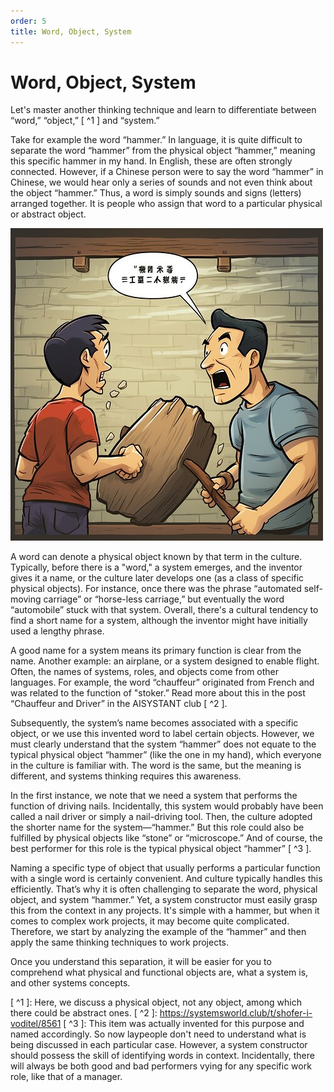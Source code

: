 ```yaml
---
order: 5
title: Word, Object, System
---
```


# Word, Object, System

Let's master another thinking technique and learn to differentiate between “word,” “object,” [ ^1 ] and “system.”

Take for example the word “hammer.” In language, it is quite difficult to separate the word “hammer” from the physical object “hammer,” meaning this specific hammer in my hand. In English, these are often strongly connected. However, if a Chinese person were to say the word “hammer” in Chinese, we would hear only a series of sounds and not even think about the object “hammer.” Thus, a word is simply sounds and signs (letters) arranged together. It is people who assign that word to a particular physical or abstract object.

![](./word-object-system-5.jpeg)

A word can denote a physical object known by that term in the culture. Typically, before there is a "word," a system emerges, and the inventor gives it a name, or the culture later develops one (as a class of specific physical objects). For instance, once there was the phrase “automated self-moving carriage” or “horse-less carriage,” but eventually the word “automobile” stuck with that system. Overall, there's a cultural tendency to find a short name for a system, although the inventor might have initially used a lengthy phrase.

A good name for a system means its primary function is clear from the name. Another example: an airplane, or a system designed to enable flight. Often, the names of systems, roles, and objects come from other languages. For example, the word “chauffeur” originated from French and was related to the function of "stoker.” Read more about this in the post “Chauffeur and Driver” in the AISYSTANT club [ ^2 ].

Subsequently, the system’s name becomes associated with a specific object, or we use this invented word to label certain objects. However, we must clearly understand that the system “hammer” does not equate to the typical physical object “hammer” (like the one in my hand), which everyone in the culture is familiar with. The word is the same, but the meaning is different, and systems thinking requires this awareness.

In the first instance, we note that we need a system that performs the function of driving nails. Incidentally, this system would probably have been called a nail driver or simply a nail-driving tool. Then, the culture adopted the shorter name for the system—“hammer.” But this role could also be fulfilled by physical objects like “stone” or “microscope.” And of course, the best performer for this role is the typical physical object “hammer” [ ^3 ].

Naming a specific type of object that usually performs a particular function with a single word is certainly convenient. And culture typically handles this efficiently. That’s why it is often challenging to separate the word, physical object, and system “hammer.” Yet, a system constructor must easily grasp this from the context in any projects. It's simple with a hammer, but when it comes to complex work projects, it may become quite complicated. Therefore, we start by analyzing the example of the “hammer” and then apply the same thinking techniques to work projects.

Once you understand this separation, it will be easier for you to comprehend what physical and functional objects are, what a system is, and other systems concepts.

[ ^1 ]: Here, we discuss a physical object, not any object, among which there could be abstract ones.
[ ^2 ]: <https://systemsworld.club/t/shofer-i-voditel/8561>
[ ^3 ]: This item was actually invented for this purpose and named accordingly. So now laypeople don't need to understand what is being discussed in each particular case. However, a system constructor should possess the skill of identifying words in context. Incidentally, there will always be both good and bad performers vying for any specific work role, like that of a manager.